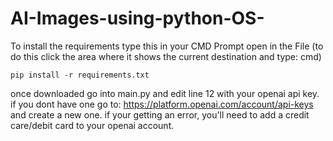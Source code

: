 # AI-Images-using-python-OS-
 To install the requirements type this in your CMD Prompt open in the File (to do this click the area where it shows the current destination and type: cmd)
```
pip install -r requirements.txt
```
once downloaded go into main.py and edit line 12 with your openai api key.
if you dont have one go to: https://platform.openai.com/account/api-keys and create a new one.
if your getting an error, you'll need to add a credit care/debit card to your openai account.
